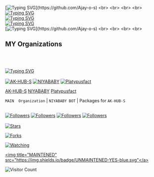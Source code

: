 [![Typing SVG](https://readme-typing-svg.herokuapp.com?color=%23F72E0C&size=36&lines=HI+I'm+AJAY+O+S;Software+Engineer+from+Kerala;Open+Source+Software+Developer;Nice+to+meet+you..!)](https://github.com/Ajay-o-s)
<br>
<br>
<br>
<br>
[![Typing SVG](https://readme-typing-svg.herokuapp.com?color=%23F72E0C&size=36&lines=HI+I'm+AJAY+O+S)](https://github.com/Ajay-o-s)
<br>
[![Typing SVG](https://readme-typing-svg.herokuapp.com?color=%23F72E0C&size=36&lines=Software+Engineer+from+Kerala)](https://github.com/Ajay-o-s)
<br>
[![Typing SVG](https://readme-typing-svg.herokuapp.com?color=%23F72E0C&size=36&lines=+Open+Source+Software+Developer)](https://github.com/Ajay-o-s)
<br>
[![Typing SVG](https://readme-typing-svg.herokuapp.com?color=%23F72E0C&size=36&lines=Nice+to+meet+you..!)](https://github.com/Ajay-o-s)
<br>
<br>
<br>
<br>
## MY Organizations 
<br>
<br>

 [![Typing SVG](https://readme-typing-svg.herokuapp.com?color=%23F72E0C&size=36&lines=MY+Organizations)](https://git.io/typing-svg)
 <br>
<br>
    [![AK-HUB-S](https://github.com/AK-HUB-S.png?size=100)](https://github.com/AK-HUB-S) 
    [![NIYABABY](https://github.com/niyababy.png?size=100)](https://github.com/niyababy) 
[![Platypusfact](https://github.com/Platypusfact.png?size=100)](https://github.com/Platypusfact) 

[AK-HUB-S](https://github.com/AK-HUB-S) [NIYABABY](https://github.com/niyababy)  [Platypusfact](https://github.com/Platypusfact) 

`MAIN  Organization` | `NIYABABY BOT` | Packages for `AK-HUB-S`
  <br>
<br>
<p align="center">

<a href="https://github.com/Ajay-o-s/followers"><img title="Followers" src="https://img.shields.io/github/followers/Ajay-o-s?color=blue&style=flat-square"></a>
<a href="https://github.com/AK-HUB-S/followers"><img title="Followers" src="https://img.shields.io/github/followers/AK-HUB-S?color=blue&style=flat-square"></a>
<a href="https://github.com/niyababy/followers"><img title="Followers" src="https://img.shields.io/github/followers/niyababy?color=blue&style=flat-square"></a>
<a href="https://github.com/Platypusfact/followers"><img title="Followers" src="https://img.shields.io/github/followers/Platypusfact?color=blue&style=flat-square"></a>
 <br>
 <br>
<a href="https://github.com/Ajay-o-s/Paathu/stargazers/"><img title="Stars" src="https://img.shields.io/github/stars/Ajay-o-s/niyababy?color=green&style=flat-square"></a>

<a href="https://github.com/Ajay-o-s/Paathu/network/members"><img title="Forks" src="https://img.shields.io/github/forks/Ajay-o-s/niyababy?color=blue&style=flat-square"></a>

<a href="https://github.com/Ajay-o-s/Paathu/watchers"><img title="Watching" src="https://img.shields.io/github/watchers/Ajay-o-s/niyababy?label=Watchers&color=blue&style=flat-square"></a>

<a href="#"><img title="MAINTENED" src="https://img.shields.io/badge/UNMAINTENED-YES-blue.svg"</a>

</p>
  
![Visitor Count](https://profile-counter.glitch.me/{Ajay-o-s}/count.svg)
